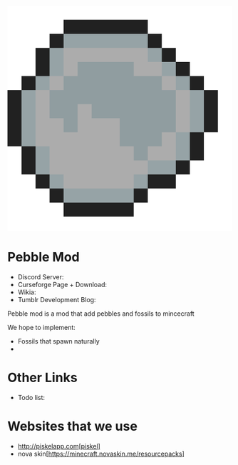 ![Pebble Mod](https://github.com/Her02N0one/pebbleMod/blob/master/src/main/resources/assets/pebbles/textures/items/pebble.png)
# Pebble Mod

* Discord Server: 
* Curseforge Page + Download: 
* Wikia: 
* Tumblr Development Blog: 


Pebble mod is a mod that add pebbles and fossils to mincecraft

We hope to implement:
* Fossils that spawn naturally
* 

Other Links
============

* Todo list: 

Websites that we use
====================

* http://piskelapp.com[piskel]
* nova skin[https://minecraft.novaskin.me/resourcepacks]

